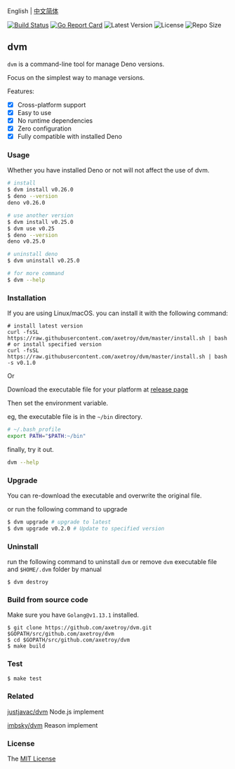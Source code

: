 English | [中文简体](README_zh-CN.md)

[![Build Status](https://github.com/axetroy/dvm/workflows/test/badge.svg)](https://github.com/axetroy/dvm/actions)
[![Go Report Card](https://goreportcard.com/badge/github.com/axetroy/dvm)](https://goreportcard.com/report/github.com/axetroy/dvm)
![Latest Version](https://img.shields.io/github/v/release/axetroy/dvm.svg)
![License](https://img.shields.io/github/license/axetroy/dvm.svg)
![Repo Size](https://img.shields.io/github/repo-size/axetroy/dvm.svg)

## dvm

`dvm` is a command-line tool for manage Deno versions.

Focus on the simplest way to manage versions.

Features:

- [x] Cross-platform support
- [x] Easy to use
- [x] No runtime dependencies
- [x] Zero configuration
- [x] Fully compatible with installed Deno

### Usage

Whether you have installed Deno or not will not affect the use of dvm.

```bash
# install
$ dvm install v0.26.0
$ deno --version
deno v0.26.0

# use another version
$ dvm install v0.25.0
$ dvm use v0.25
$ deno --version
deno v0.25.0

# uninstall deno
$ dvm uninstall v0.25.0

# for more command
$ dvm --help
```

### Installation

If you are using Linux/macOS. you can install it with the following command:

```shell
# install latest version
curl -fsSL https://raw.githubusercontent.com/axetroy/dvm/master/install.sh | bash
# or install specified version
curl -fsSL https://raw.githubusercontent.com/axetroy/dvm/master/install.sh | bash -s v0.1.0
```

Or

Download the executable file for your platform at [release page](https://github.com/axetroy/dvm/releases)

Then set the environment variable.

eg, the executable file is in the `~/bin` directory.

```bash
# ~/.bash_profile
export PATH="$PATH:~/bin"
```

finally, try it out.

```bash
dvm --help
```

### Upgrade

You can re-download the executable and overwrite the original file.

or run the following command to upgrade

```bash
$ dvm upgrade # upgrade to latest
$ dvm upgrade v0.2.0 # Update to specified version
```

### Uninstall

run the following command to uninstall `dvm` or remove `dvm` executable file and `$HOME/.dvm` folder by manual

```shell
$ dvm destroy
```

### Build from source code

Make sure you have `Golang@v1.13.1` installed.

```shell
$ git clone https://github.com/axetroy/dvm.git $GOPATH/src/github.com/axetroy/dvm
$ cd $GOPATH/src/github.com/axetroy/dvm
$ make build
```

### Test

```bash
$ make test
```

### Related

[justjavac/dvm](https://github.com/justjavac/dvm) Node.js implement

[imbsky/dvm](https://github.com/imbsky/dvm) Reason implement

### License

The [MIT License](LICENSE)
